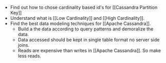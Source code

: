 - Find out how to chose cardinality based id's for [[Cassandra Partition Key]]
- Understand what is [[Low Cardinality]] and [[High Cardinality]].
- Find the best data modeling techniques for [[Apache Cassandra]].
	- Build a the data according to query patterns and demoralize the data.
	- Data accessed should be kept in single table format no server side joins.
	- Reads are expensive than writes in [[Apache Cassandra]]. So make less reads.